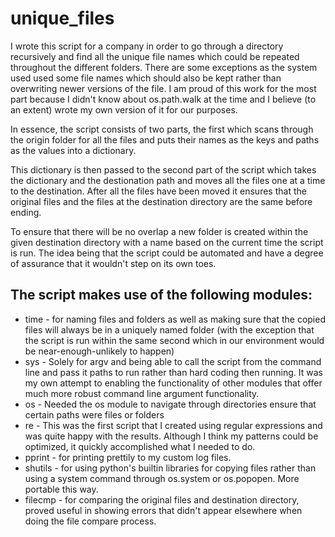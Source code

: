 # unique_files

I wrote this script for a company in order to go through a directory recursively and find all the unique file names which could be repeated throughout the different folders. There are some exceptions as the system used used some file names which should also be kept rather than overwriting newer versions of the file. I am proud of this work for the most part because I didn't know about os.path.walk at the time and I believe (to an extent) wrote my own version of it for our purposes. 

In essence, the script consists of two parts, the first which scans through the origin folder for all the files and puts their names as the keys and paths as the values into a dictionary.

This dictionary is then passed to the second part of the script which takes the dictionary and the destionation path and moves all the files one at a time to the destination. After all the files have been moved it ensures that the original files and the files at the destination directory are the same before ending. 

To ensure that there will be no overlap a new folder is created within the given destination directory with a name based on the current time the script is run. The idea being that the script could be automated and have a degree of assurance that it wouldn't step on its own toes. 

## The script makes use of the following modules:

* time - for naming files and folders as well as making sure that the copied files will always be in a uniquely named folder (with the exception that the script is run within the same second which in our environment would be near-enough-unlikely to happen) 
* sys - Solely for argv and being able to call the script from the command line and pass it paths to run rather than hard coding then running. It was my own attempt to enabling the functionality of other modules that offer much more robust command line argument functionality.
* os - Needed the os module to navigate through directories ensure that certain paths were files or folders
* re - This was the first script that I created using regular expressions and was quite happy with the results. Although I think my patterns could be optimized, it quickly accomplished what I needed to do.
* pprint - for printing prettily to my custom log files. 
* shutils - for using python's builtin libraries for copying files rather than using a system command through os.system or os.popopen. More portable this way. 
* filecmp - for comparing the original files and destination directory, proved useful in showing errors that didn't appear elsewhere when doing the file compare process. 


